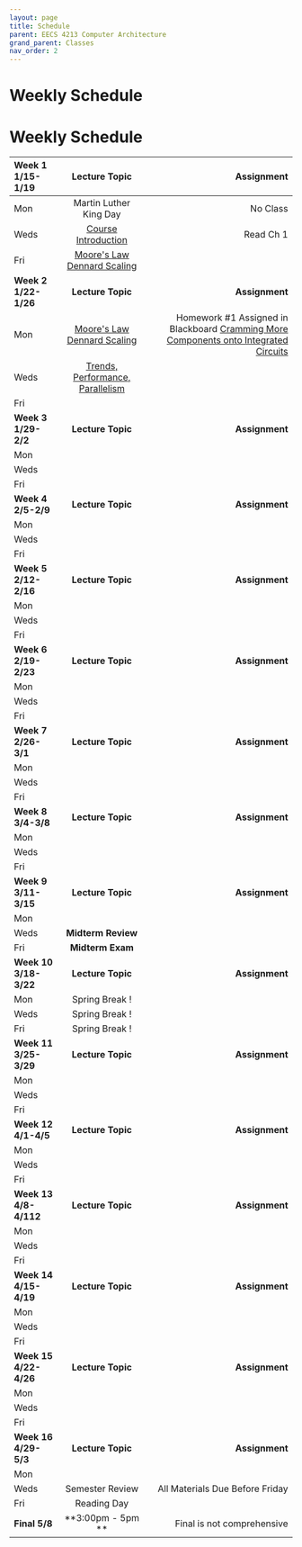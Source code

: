 ```yaml
---
layout: page
title: Schedule
parent: EECS 4213 Computer Architecture
grand_parent: Classes
nav_order: 2
---
```


# Weekly Schedule

# Weekly Schedule

| Week 1 1/15-1/19       | Lecture Topic                          | Assignment          |
| :----------- | :----------------------------------------------: | --------------------:|
| Mon   | Martin Luther King Day |  No Class    |
| Weds  |  [Course Introduction](../../_modules/eecs-4213/intro-spr24.pdf)|  Read Ch 1 |
| Fri   |  [Moore's Law Dennard Scaling](../../_modules/eecs-4213/moore-dennard.pdf) |   |
| **Week 2 1/22-1/26**       |  **Lecture Topic**                        | **Assignment**          |
| Mon   | [Moore's Law Dennard Scaling](../../_modules/eecs-4213/moore-dennard.pdf) | Homework #1 Assigned in Blackboard  [Cramming More Components onto Integrated Circuits](../../_modules/eecs-4213/gordon_moore_1965_article.pdf)     |
| Weds  |  [Trends, Performance, Parallelism](../../_modules/eecs-4213/trends,parallelism,performance.pdf)|   |
| Fri   |  |   |
| **Week 3 1/29-2/2**       |  **Lecture Topic**                    |     **Assignment**      |
| Mon   |  |   |
| Weds  |  |   |
| Fri   |  |   |
| **Week 4 2/5-2/9**       |  **Lecture Topic**                        | **Assignment**          |
| Mon   |  |   |
| Weds  |  |   |
| Fri   |  |   |
| **Week 5 2/12-2/16**       |  **Lecture Topic**                    |     **Assignment**      |
| Mon   |  |   |
| Weds  |  |   |
| Fri   |  |   |
| **Week 6 2/19-2/23**       |  **Lecture Topic**                        | **Assignment**          |
| Mon   |  |   |
| Weds  |  |   |
| Fri   |  |   |
| **Week 7 2/26-3/1**       |  **Lecture Topic**                    |     **Assignment**      |
| Mon   |  |   |
| Weds  |  |   |
| Fri   |  |   |
| **Week 8 3/4-3/8**       |  **Lecture Topic**                        | **Assignment**          |
| Mon   |  |   |
| Weds  |  |   |
| Fri   |  |   |
| **Week 9 3/11-3/15**       |  **Lecture Topic**                    |     **Assignment**      |
| Mon   |  |   |
| Weds  |  **Midterm Review**|   |
| Fri   | **Midterm Exam** |   |
| **Week 10 3/18-3/22**       |  **Lecture Topic**                        | **Assignment**          |
| Mon   |  Spring Break !     |
| Weds   |  Spring Break !|    |
| Fri  |    Spring Break ! |  |
| **Week 11 3/25-3/29**       |  **Lecture Topic**                        | **Assignment**          |
| Mon   |  |   |
| Weds  |  |   |
| Fri   |  |   |
| **Week 12 4/1-4/5**       |  **Lecture Topic**                        | **Assignment**          |
| Mon   |  |   |
| Weds  |  |   |
| Fri   |  |   |
| **Week 13 4/8-4/112**       |  **Lecture Topic**                        | **Assignment**          |
| Mon   |  |   |
| Weds  |  |   |
| Fri   |  |   |
| **Week 14 4/15-4/19**       |  **Lecture Topic**                        | **Assignment**          |
| Mon   |  |   |
| Weds  |  |   |
| Fri   |  |   |
| **Week 15 4/22-4/26**       |  **Lecture Topic**                        | **Assignment**          |
| Mon   |  |  |
| Weds  |  |  |
| Fri   |  |  |
| **Week 16 4/29-5/3**       |  **Lecture Topic**                        | **Assignment**          |
| Mon   |  |  |
| Weds  |  Semester Review| All Materials Due Before Friday  |
| Fri   |  Reading Day|   |
| **Final 5/8**       |  **3:00pm - 5pm **                    | Final is not comprehensive         |


